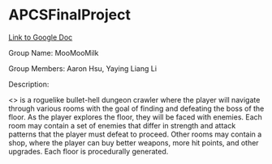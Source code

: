 # APCSFinalProject

[Link to Google Doc](https://docs.google.com/document/d/11vZPQI7p4fu9-Jm3V2AgnCRwOxf1TOo5luuOlPP4I3o/edit?usp=sharing)

Group Name: MooMooMilk

Group Members: Aaron Hsu, Yaying Liang Li

Description:

<<project name>> is a roguelike bullet-hell dungeon crawler where the player will navigate through various rooms with the goal of finding and defeating the boss of the floor. As the player explores the floor, they will be faced with enemies. Each room may contain a set of enemies that differ in strength and attack patterns that the player must defeat to proceed. Other rooms may contain a shop, where the player can buy better weapons, more hit points, and other upgrades. Each floor is procedurally generated.
